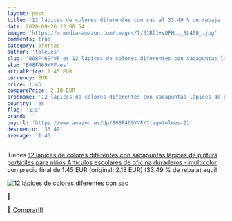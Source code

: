 ```yaml
---
layout: post
title: '12 lápices de colores diferentes con sac al 33.49 % de rebaja'
date: 2020-09-26 12:00:54
image: 'https://m.media-amazon.com/images/I/31Rl1+vQFHL._SL400_.jpg'
comments: true
category: ofertas
author: 'tole.es'
slug: 'B08F469YVF-es 12 lápices de colores diferentes con sacapuntas lápices de...'
sku: 'B08F469YVF-es'
actualPrice: 1.45 EUR
currency: EUR
price: 1.45
comparePrice: 2.18 EUR
prodname: '12 lápices de colores diferentes con sacapuntas lápices de pintura portátiles para niños Artículos escolares de oficina duraderos - multicolor'
country: 'es'
flag: '🇪🇸'
brand: ''
buyurl: 'https://www.amazon.es/dp/B08F469YVF/?tag=tolees-21'
descuento: '33.49'
average: '1.45'
---
```


Tienes [12 lápices de colores diferentes con sacapuntas lápices de pintura portátiles para niños Artículos escolares de oficina duraderos - multicolor](https://www.amazon.es/dp/B08F469YVF/?tag=tolees-21) con precio final de  1.45 EUR (original: 2.18 EUR) (33.49 %  de rebaja) aqui!

[![12 lápices de colores diferentes con sac](https://m.media-amazon.com/images/I/31Rl1+vQFHL._SL400_.jpg)](https://www.amazon.es/dp/B08F469YVF/?tag=tolees-21)

🔎:


[🛒 Comprar!!!](https://www.amazon.es/dp/B08F469YVF/?tag=tolees-21)
